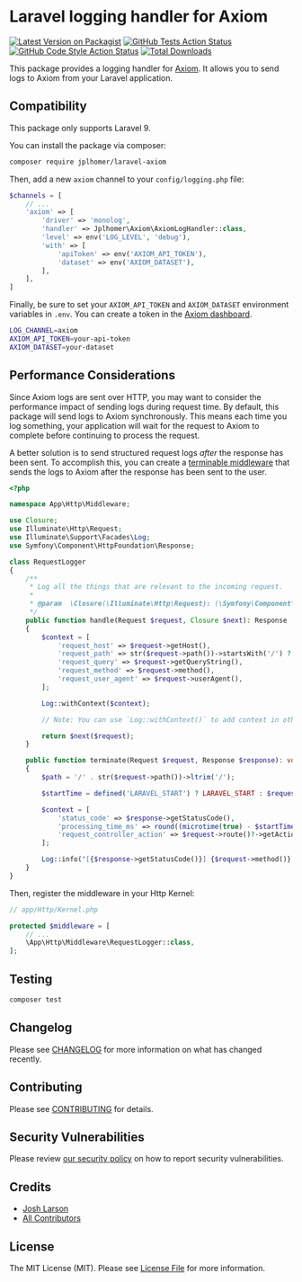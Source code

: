 # Laravel logging handler for Axiom

[![Latest Version on Packagist](https://img.shields.io/packagist/v/jplhomer/laravel-axiom.svg?style=flat-square)](https://packagist.org/packages/jplhomer/laravel-axiom)
[![GitHub Tests Action Status](https://img.shields.io/github/actions/workflow/status/jplhomer/laravel-axiom/run-tests.yml?branch=main&label=tests&style=flat-square)](https://github.com/jplhomer/laravel-axiom/actions?query=workflow%3Arun-tests+branch%3Amain)
[![GitHub Code Style Action Status](https://img.shields.io/github/actions/workflow/status/jplhomer/laravel-axiom/fix-php-code-style-issues.yml?branch=main&label=code%20style&style=flat-square)](https://github.com/jplhomer/laravel-axiom/actions?query=workflow%3A"Fix+PHP+code+style+issues"+branch%3Amain)
[![Total Downloads](https://img.shields.io/packagist/dt/jplhomer/laravel-axiom.svg?style=flat-square)](https://packagist.org/packages/jplhomer/laravel-axiom)

This package provides a logging handler for [Axiom](https://axiom.co/). It allows you to send logs to Axiom from your Laravel application.

## Compatibility

This package only supports Laravel 9.

You can install the package via composer:

```bash
composer require jplhomer/laravel-axiom
```

Then, add a new `axiom` channel to your `config/logging.php` file:

```php
$channels = [
    // ...
    'axiom' => [
        'driver' => 'monolog',
        'handler' => Jplhomer\Axiom\AxiomLogHandler::class,
        'level' => env('LOG_LEVEL', 'debug'),
        'with' => [
            'apiToken' => env('AXIOM_API_TOKEN'),
            'dataset' => env('AXIOM_DATASET'),
        ],
    ],
]
```

Finally, be sure to set your `AXIOM_API_TOKEN` and `AXIOM_DATASET` environment variables in `.env`. You can create a token in the [Axiom dashboard](https://app.axiom.co/barkpass-lxgt/settings/api-tokens).

```bash
LOG_CHANNEL=axiom
AXIOM_API_TOKEN=your-api-token
AXIOM_DATASET=your-dataset
```

## Performance Considerations

Since Axiom logs are sent over HTTP, you may want to consider the performance impact of sending logs during request time. By default, this package will send logs to Axiom synchronously. This means each time you log something, your application will wait for the request to Axiom to complete before continuing to process the request.

A better solution is to send structured request logs _after_ the response has been sent. To accomplish this, you can create a [terminable middleware](https://laravel.com/docs/8.x/middleware#terminable-middleware) that sends the logs to Axiom after the response has been sent to the user.

```php
<?php

namespace App\Http\Middleware;

use Closure;
use Illuminate\Http\Request;
use Illuminate\Support\Facades\Log;
use Symfony\Component\HttpFoundation\Response;

class RequestLogger
{
    /**
     * Log all the things that are relevant to the incoming request.
     *
     * @param  \Closure(\Illuminate\Http\Request): (\Symfony\Component\HttpFoundation\Response)  $next
     */
    public function handle(Request $request, Closure $next): Response
    {
        $context = [
            'request_host' => $request->getHost(),
            'request_path' => str($request->path())->startsWith('/') ? $request->path() : "/{$request->path()}",
            'request_query' => $request->getQueryString(),
            'request_method' => $request->method(),
            'request_user_agent' => $request->userAgent(),
        ];

        Log::withContext($context);

        // Note: You can use `Log::withContext()` to add context in other parts of your application, too!

        return $next($request);
    }

    public function terminate(Request $request, Response $response): void
    {
        $path = '/' . str($request->path())->ltrim('/');

        $startTime = defined('LARAVEL_START') ? LARAVEL_START : $request->server('REQUEST_TIME_FLOAT');

        $context = [
            'status_code' => $response->getStatusCode(),
            'processing_time_ms' => round((microtime(true) - $startTime) * 1000, 2),
            'request_controller_action' => $request->route()?->getActionName(),
        ];

        Log::info("[{$response->getStatusCode()}] {$request->method()} {$path}", $context);
    }
}
```

Then, register the middleware in your Http Kernel:

```php
// app/Http/Kernel.php

protected $middleware = [
    // ...
    \App\Http\Middleware\RequestLogger::class,
];
```

## Testing

```bash
composer test
```

## Changelog

Please see [CHANGELOG](CHANGELOG.md) for more information on what has changed recently.

## Contributing

Please see [CONTRIBUTING](CONTRIBUTING.md) for details.

## Security Vulnerabilities

Please review [our security policy](../../security/policy) on how to report security vulnerabilities.

## Credits

-   [Josh Larson](https://github.com/jplhomer)
-   [All Contributors](../../contributors)

## License

The MIT License (MIT). Please see [License File](LICENSE.md) for more information.
